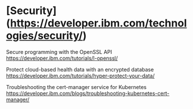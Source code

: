 
# [Security] (https://developer.ibm.com/technologies/security/)

Secure programming with the OpenSSL API https://developer.ibm.com/tutorials/l-openssl/

Protect cloud-based health data with an encrypted database https://developer.ibm.com/tutorials/hyper-protect-your-data/

Troubleshooting the cert-manager service for Kubernetes https://developer.ibm.com/blogs/troubleshooting-kubernetes-cert-manager/
